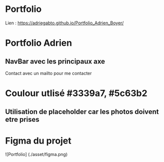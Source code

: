 # Portfolio

Lien : https://adriegabto.github.io/Portfolio_Adrien_Boyer/


# Portfolio Adrien 

## NavBar avec les principaux axe
Contact avec un mailto pour me contacter

# Coulour utlisé #3339a7, #5c63b2

## Utilisation de placeholder car les photos doivent etre prises

# Figma du projet

![Portfolio] (./asset/figma.png)